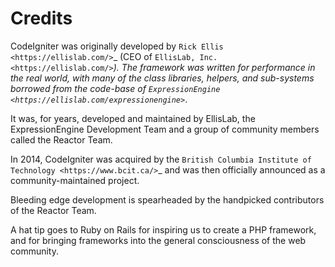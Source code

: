 # Credits


CodeIgniter was originally developed by `Rick Ellis <https://ellislab.com/>`_
(CEO of `EllisLab, Inc. <https://ellislab.com/>`_). The framework was written for
performance in the real world, with many of the class libraries, helpers, and
sub-systems borrowed from the code-base of `ExpressionEngine
<https://ellislab.com/expressionengine>`_.

It was, for years, developed and maintained by EllisLab, the ExpressionEngine
Development Team and a group of community members called the Reactor Team.

In 2014, CodeIgniter was acquired by the `British Columbia Institute of Technology
<https://www.bcit.ca/>`_ and was then officially announced as a community-maintained
project.

Bleeding edge development is spearheaded by the handpicked contributors
of the Reactor Team.

A hat tip goes to Ruby on Rails for inspiring us to create a PHP framework, and
for bringing frameworks into the general consciousness of the web community.